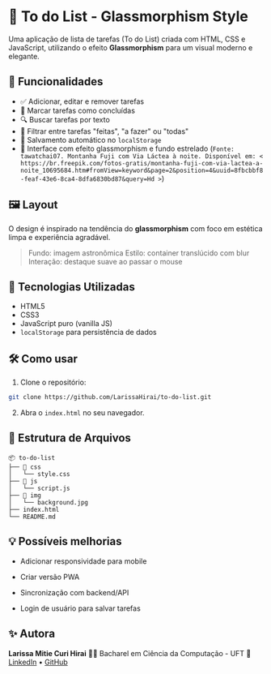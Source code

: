 # 📝 To do List - Glassmorphism Style

Uma aplicação de lista de tarefas (To do List) criada com HTML, CSS e JavaScript, utilizando o efeito **Glassmorphism** para um visual moderno e elegante.

## 🌟 Funcionalidades

- ✅ Adicionar, editar e remover tarefas
- 🔄 Marcar tarefas como concluídas
- 🔍 Buscar tarefas por texto
- 🎯 Filtrar entre tarefas "feitas", "a fazer" ou "todas"
- 💾 Salvamento automático no `localStorage`
- 🧊 Interface com efeito glassmorphism e fundo estrelado (`Fonte: tawatchai07. Montanha Fuji com Via Láctea à noite. Disponível em: < https://br.freepik.com/fotos-gratis/montanha-fuji-com-via-lactea-a-noite_10695684.htm#fromView=keyword&page=2&position=4&uuid=8fbcbbf8-feaf-43e6-8ca4-8dfa6830bd87&query=Hd >`)

## 🖼️ Layout

O design é inspirado na tendência do **glassmorphism** com foco em estética limpa e experiência agradável.

> Fundo: imagem astronômica
> Estilo: container translúcido com blur
> Interação: destaque suave ao passar o mouse

## 🚀 Tecnologias Utilizadas

- HTML5
- CSS3
- JavaScript puro (vanilla JS)
- `localStorage` para persistência de dados

## 🛠️ Como usar

1. Clone o repositório:

```bash
git clone https://github.com/LarissaHirai/to-do-list.git
```

2. Abra o `index.html` no seu navegador.

## 📁 Estrutura de Arquivos

```
📦 to-do-list
├── 📁 css
│   └── style.css
├── 📁 js
│   └── script.js
├── 📁 img
│   └── background.jpg
├── index.html
└── README.md
```

## 💡 Possíveis melhorias

- Adicionar responsividade para mobile

- Criar versão PWA

- Sincronização com backend/API

- Login de usuário para salvar tarefas

## ✨ Autora

**Larissa Mitie Curi Hirai**
👩‍💻 Bacharel em Ciência da Computação - UFT
🔗 [LinkedIn](https://www.linkedin.com/in/larissa-mitie-curi-hirai-85424726a/) • [GitHub](https://github.com/LarissaHirai)
